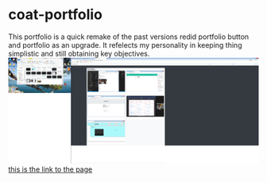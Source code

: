 # coat-portfolio
This portfolio is a quick remake of the past versions
redid portfolio button and portfolio as an 
upgrade.
It refelects my personality in keeping thing simplistic and still obtaining key
objectives.
![screenshot](./assets/images/ocho.png)
[this is the link to the page](https://wilmer88.github.io/rainday-api/)
